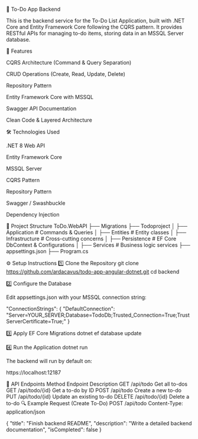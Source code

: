 📝 To-Do App Backend

This is the backend service for the To-Do List Application, built with .NET Core and Entity Framework Core following the CQRS pattern.
It provides RESTful APIs for managing to-do items, storing data in an MSSQL Server database.

📌 Features

CQRS Architecture (Command & Query Separation)

CRUD Operations (Create, Read, Update, Delete)

Repository Pattern

Entity Framework Core with MSSQL

Swagger API Documentation

Clean Code & Layered Architecture

🛠 Technologies Used

.NET 8 Web API

Entity Framework Core

MSSQL Server

CQRS Pattern

Repository Pattern

Swagger / Swashbuckle

Dependency Injection

📂 Project Structure
ToDo.WebAPI
 ├── Migrations
 ├── Todoproject
 │   ├── Application        # Commands & Queries
 │   ├── Entities           # Entity classes
 │   ├── Infrastructure     # Cross-cutting concerns
 │   ├── Persistence        # EF Core DbContext & Configurations
 │   ├── Services           # Business logic services
 ├── appsettings.json
 ├── Program.cs

⚙️ Setup Instructions
1️⃣ Clone the Repository
git clone https://github.com/ardacavus/todo-app-angular-dotnet.git
cd backend

2️⃣ Configure the Database

Edit appsettings.json with your MSSQL connection string:

"ConnectionStrings": {
  "DefaultConnection": "Server=YOUR_SERVER;Database=TodoDb;Trusted_Connection=True;TrustServerCertificate=True;"
}

3️⃣ Apply EF Core Migrations
dotnet ef database update

4️⃣ Run the Application
dotnet run


The backend will run by default on:

https://localhost:12187

📡 API Endpoints
Method	Endpoint	Description
GET	/api/todo	Get all to-dos
GET	/api/todo/{id}	Get a to-do by ID
POST	/api/todo	Create a new to-do
PUT	/api/todo/{id}	Update an existing to-do
DELETE	/api/todo/{id}	Delete a to-do
🔍 Example Request (Create To-Do)
POST /api/todo
Content-Type: application/json

{
  "title": "Finish backend README",
  "description": "Write a detailed backend documentation",
  "isCompleted": false
}
